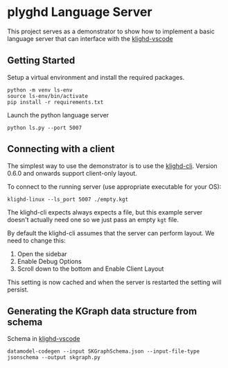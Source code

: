 # plyghd Language Server
This project serves as a demonstrator to show how to implement a basic language server that can interface with the [klighd-vscode](https://github.com/kieler/klighd-vscode)

## Getting Started
Setup a virtual environment and install the required packages.
```
python -m venv ls-env
source ls-env/bin/activate
pip install -r requirements.txt
```
Launch the python language server
```
python ls.py --port 5007
```

## Connecting with a client
The simplest way to use the demonstrator is to use the [klighd-cli](https://github.com/kieler/klighd-vscode/releases). Version 0.6.0 and onwards support client-only layout.

To connect to the running server (use appropriate executable for your OS):
```
klighd-linux --ls_port 5007 ./empty.kgt
```
The klighd-cli expects always expects a file, but this example server doesn't actually need one so we just pass an empty `kgt` file.

By default the klighd-cli assumes that the server can perform layout.
We need to change this:
1. Open the sidebar
2. Enable Debug Options
3. Scroll down to the bottom and Enable Client Layout

This setting is now cached and when the server is restarted the setting will persist.

## Generating the KGraph data structure from schema
Schema in [klighd-vscode](https://github.com/kieler/klighd-vscode/tree/main/schema/SKGraphSchema.json)
```
datamodel-codegen --input SKGraphSchema.json --input-file-type jsonschema --output skgraph.py
```